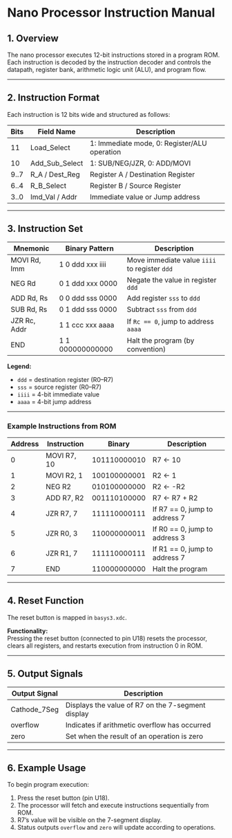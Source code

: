 # Nano Processor Instruction Manual

## 1. Overview

The nano processor executes 12-bit instructions stored in a program ROM. Each instruction is decoded by the instruction decoder and controls the datapath, register bank, arithmetic logic unit (ALU), and program flow.

---

## 2. Instruction Format

Each instruction is 12 bits wide and structured as follows:

| Bits   | Field Name      | Description                                 |
|--------|----------------|---------------------------------------------|
| 11     | Load_Select     | 1: Immediate mode, 0: Register/ALU operation|
| 10     | Add_Sub_Select  | 1: SUB/NEG/JZR, 0: ADD/MOVI                 |
| 9..7   | R_A / Dest_Reg  | Register A / Destination Register           |
| 6..4   | R_B_Select      | Register B / Source Register                |
| 3..0   | Imd_Val / Addr  | Immediate value or Jump address             |

---

## 3. Instruction Set

| Mnemonic      | Binary Pattern      | Description                                 |
|---------------|--------------------|---------------------------------------------|
| MOVI Rd, Imm  | 1 0 ddd xxx iiii   | Move immediate value `iiii` to register `ddd`|
| NEG Rd        | 0 1 ddd xxx 0000   | Negate the value in register `ddd`          |
| ADD Rd, Rs    | 0 0 ddd sss 0000   | Add register `sss` to `ddd`                 |
| SUB Rd, Rs    | 0 1 ddd sss 0000   | Subtract `sss` from `ddd`                   |
| JZR Rc, Addr  | 1 1 ccc xxx aaaa   | If `Rc == 0`, jump to address `aaaa`        |
| END           | 1 1 000000000000   | Halt the program (by convention)            |

**Legend:**

- `ddd` = destination register (R0–R7)
- `sss` = source register (R0–R7)
- `iiii` = 4-bit immediate value
- `aaaa` = 4-bit jump address

---

### Example Instructions from ROM

| Address | Instruction   | Binary        | Description                    |
|---------|--------------|--------------|--------------------------------|
| 0       | MOVI R7, 10  | 101110000010 | R7 ← 10                        |
| 1       | MOVI R2, 1   | 100100000001 | R2 ← 1                         |
| 2       | NEG R2       | 010100000000 | R2 ← -R2                       |
| 3       | ADD R7, R2   | 001110100000 | R7 ← R7 + R2                   |
| 4       | JZR R7, 7    | 111110000111 | If R7 == 0, jump to address 7  |
| 5       | JZR R0, 3    | 110000000011 | If R0 == 0, jump to address 3  |
| 6       | JZR R1, 7    | 111110000111 | If R1 == 0, jump to address 7  |
| 7       | END          | 110000000000 | Halt the program               |

---

## 4. Reset Function

The reset button is mapped in `basys3.xdc`.

**Functionality:**  
Pressing the reset button (connected to pin U18) resets the processor, clears all registers, and restarts execution from instruction 0 in ROM.

---

## 5. Output Signals

| Output Signal   | Description                                      |
|-----------------|--------------------------------------------------|
| Cathode_7Seg    | Displays the value of R7 on the 7-segment display|
| overflow        | Indicates if arithmetic overflow has occurred     |
| zero            | Set when the result of an operation is zero       |

---

## 6. Example Usage

To begin program execution:

1. Press the reset button (pin U18).
2. The processor will fetch and execute instructions sequentially from ROM.
3. R7’s value will be visible on the 7-segment display.
4. Status outputs `overflow` and `zero` will update according to operations.
